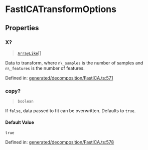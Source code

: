 # FastICATransformOptions

## Properties

### X?

> [`ArrayLike`](../types/ArrayLike.md)[]

Data to transform, where `n\_samples` is the number of samples and `n\_features` is the number of features.

Defined in:  [generated/decomposition/FastICA.ts:571](https://github.com/transitive-bullshit/scikit-learn-ts/blob/92ab806/packages/sklearn/src/generated/decomposition/FastICA.ts#L571)

### copy?

> `boolean`

If `false`, data passed to fit can be overwritten. Defaults to `true`.

#### Default Value

`true`

Defined in:  [generated/decomposition/FastICA.ts:578](https://github.com/transitive-bullshit/scikit-learn-ts/blob/92ab806/packages/sklearn/src/generated/decomposition/FastICA.ts#L578)
